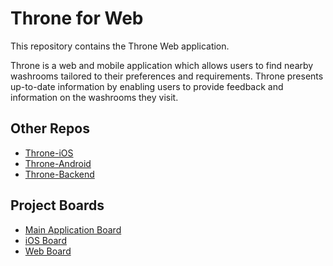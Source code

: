 # Throne for Web
This repository contains the Throne Web application.

Throne is a web and mobile application which allows users to find nearby washrooms tailored to their preferences and requirements. Throne presents up-to-date information by enabling users to provide feedback and information on the washrooms they visit.

## Other Repos
* [Throne-iOS](https://github.com/NickJosephson/Throne-iOS)
* [Throne-Android](https://github.com/NickJosephson/Throne-Android)
* [Throne-Backend](https://github.com/DiljotSG/Throne-Backend)

## Project Boards
* [Main Application Board](https://github.com/DiljotSG/Throne-Backend/projects/1)
* [iOS Board](https://github.com/NickJosephson/Throne-iOS/projects/1)
* [Web Board](https://github.com/DiljotSG/Throne-Web/projects/1)
